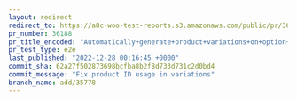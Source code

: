 ```yaml
---
layout: redirect
redirect_to: https://a8c-woo-test-reports.s3.amazonaws.com/public/pr/36188/e2e/index.html
pr_number: 36188
pr_title_encoded: "Automatically+generate+product+variations+on+option+changes"
pr_test_type: e2e
last_published: "2022-12-28 00:16:45 +0000"
commit_sha: 62a27f502873698bcfba8b2f8d733d731c2d0bd4
commit_message: "Fix product ID usage in variations"
branch_name: add/35778
---
```

